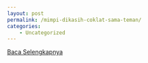```yaml
---
layout: post
permalink: /mimpi-dikasih-coklat-sama-teman/
categories:
    - Uncategorized
---
```


[Baca Selengkapnya](/01)